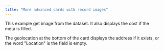 ```yaml
---
title: "More advanced cards with record images"
---
```


This example get image from the dataset. It also displays the cost if the meta is filled.

The geolocation at the bottom of the card displays the address if it exists, or the word "Location" is the field is empty.